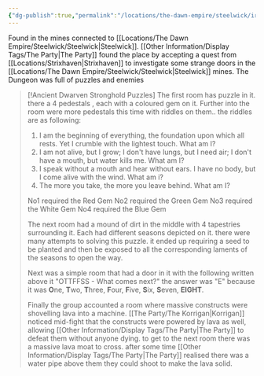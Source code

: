 ```yaml
---
{"dg-publish":true,"permalink":"/locations/the-dawn-empire/steelwick/iron-forge/","tags":["Discovered"],"updated":"2025-08-11T11:53:31.881+01:00"}
---
```


Found in the mines connected to [[Locations/The Dawn Empire/Steelwick/Steelwick\|Steelwick]]. [[Other Information/Display Tags/The Party\|The Party]] found the place by accepting a quest from [[Locations/Strixhaven\|Strixhaven]] to investigate some strange doors in the [[Locations/The Dawn Empire/Steelwick/Steelwick\|Steelwick]] mines. The Dungeon was full of puzzles and enemies

> [!Ancient Dwarven Stronghold Puzzles]
> The first room has puzzle in it. there a 4 pedestals , each with a coloured gem on it. Further into the room were more pedestals this time with riddles on them.. the riddles are as following:
> 1. I am the beginning of everything, the foundation upon which all rests. Yet I crumble with the lightest touch. What am I?
> 2. I am not alive, but I grow; I don't have lungs, but I need air; I don't have a mouth, but water kills me. What am I?
> 3. I speak without a mouth and hear without ears. I have no body, but I come alive with the wind. What am i?
> 4.  The more you take, the more you leave behind. What am I?
> 
> No1 required the Red Gem
> No2 required the Green Gem
> No3 required the White Gem 
> No4 required the Blue Gem
> 
> The next room had a mound of dirt in the middle with 4 tapestries surrounding it. Each had different seasons depicted on it. there were many attempts to solving this puzzle. it ended up requiring a seed to be planted and then be exposed to all the corresponding laments of the seasons to open the way.
> 
> Next was a simple room that had a door in it with the following written above it "OTTFFSS - What comes next?" the answer was "E" because it was **O**ne, **T**wo, **T**hree, **F**our, **F**ive, **S**ix, **S**even, **EIGHT**. 
> 
> Finally the group accounted a room where massive constructs were shovelling lava into a machine. [[The Party/The Korrigan\|Korrigan]] noticed mid-fight that the constructs were powered by lava as well, allowing [[Other Information/Display Tags/The Party\|The Party]] to defeat them without anyone dying. to get to the next room there was a massive lava moat to cross. after some time [[Other Information/Display Tags/The Party\|The Party]] realised there was a water pipe above them they could shoot to make the lava solid. 